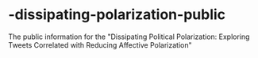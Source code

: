 # -dissipating-polarization-public
The public information for the "Dissipating Political Polarization: Exploring Tweets Correlated with Reducing Affective Polarization"
